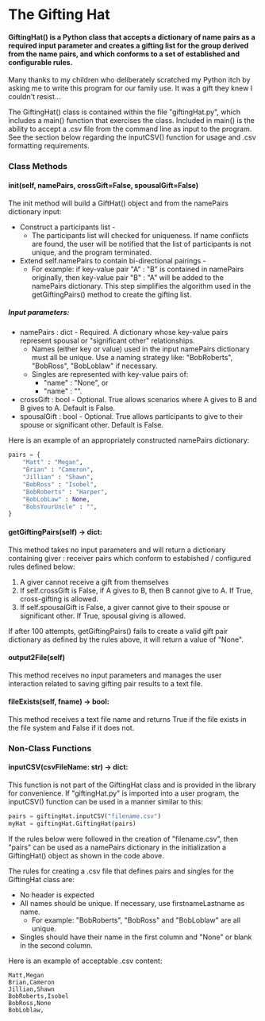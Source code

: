 # The Gifting Hat
#### GiftingHat() is a Python class that accepts a dictionary of name pairs as a required input parameter and creates a gifting list for the group derived from the name pairs, and which conforms to a set of established and configurable rules.

Many thanks to my children who deliberately scratched my Python itch by asking me to write this program for our family use.  It was a gift they knew I couldn't resist...

The GiftingHat() class is contained within the file "giftingHat.py", which includes a main() function that exercises the class. Included in main() is the ability to accept a .csv file from the command line as input to the program.  See the section below regarding the inputCSV() function for usage and .csv formatting requirements.

### Class Methods
#### __init__(self, namePairs, crossGift=False, spousalGift=False)
The init method will build a GiftHat() object and from the namePairs dictionary input:
* Construct a participants list -
    * The participants list will checked for uniqueness. If name conflicts are found, the user will be notified that the list of participants is not unique, and the program terminated.
* Extend self.namePairs to contain bi-directional pairings - 
    * For example: if key-value pair "A" : "B" is contained in namePairs originally, then key-value pair "B" : "A" will be added to the namePairs dictionary. This step simplifies the algorithm used in the getGiftingPairs() method to create the gifting list.

##### Input parameters:
* namePairs : dict - Required. A dictionary whose key-value pairs represent spousal or "significant other" relationships. 
    * Names (either key or value) used in the input namePairs dictionary must all be unique. Use a naming strategy like: "BobRoberts", "BobRoss", "BobLoblaw" if necessary.
    * Singles are represented with key-value pairs of:
        * "name" : "None", or
        * "name" : "".
* crossGift : bool - Optional. True allows scenarios where A gives to B and B gives to A. Default is False.
* spousalGift : bool - Optional. True allows participants to give to their spouse or significant other. Default is False.

Here is an example of an appropriately constructed namePairs dictionary:
```python
pairs = {
    "Matt" : "Megan",
    "Brian" : "Cameron",
    "Jillian" : "Shawn",
    "BobRoss" : "Isobel",
    "BobRoberts" : "Harper",
    "BobLobLaw" : None,
    "BobsYourUncle" : "",
} 
```
#### getGiftingPairs(self) -> dict:
This method takes no input parameters and will return a dictionary containing giver : receiver pairs which conform to estabished / configured rules defined below:
1. A giver cannot receive a gift from themselves
1. If self.crossGift is False, if A gives to B, then B cannot give to A. If True, cross-gifting is allowed.
1. If self.spousalGift is False, a giver cannot give to their spouse or significant other. If True, spousal giving is allowed.

If after 100 attempts, getGiftingPairs() fails to create a valid gift pair dictionary as defined by the rules above, it will return a value of "None".

#### output2File(self)
This method receives no input parameters and manages the user interaction related to saving gifting pair results to a text file.

#### fileExists(self, fname) -> bool:
This method receives a text file name and returns True if the file exists in the file system and False if it does not.

### Non-Class Functions
#### inputCSV(csvFileName: str) -> dict:
This function is not part of the GiftingHat class and is provided in the library for convenience.
If "giftingHat.py" is imported into a user program, the inputCSV() function can be used in a manner similar to this:
```python
pairs = giftingHat.inputCSV("filename.csv")
myHat = giftingHat.GiftingHat(pairs)
```
If the rules below were followed in the creation of "filename.csv", then "pairs" can be used as a namePairs dictionary in the initialization a GiftingHat() object as shown in the code above.

The rules for creating a .csv file that defines pairs and singles for the GiftingHat class are:
* No header is expected
* All names should be unique. If necessary, use firstnameLastname as name.  
    * For example: "BobRoberts", "BobRoss" and "BobLoblaw" are all unique.
* Singles should have their name in the first column and "None" or blank in the second column.

Here is an example of acceptable .csv content:
```
Matt,Megan
Brian,Cameron
Jillian,Shawn
BobRoberts,Isobel
BobRoss,None
BobLoblaw,
```
